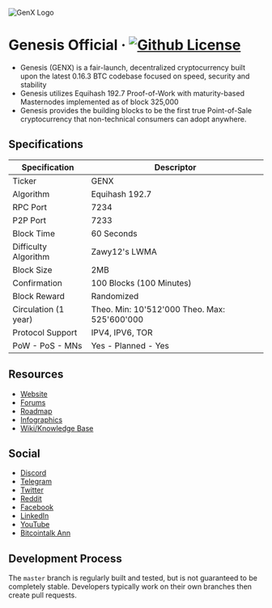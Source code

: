 ![GenX Logo](https://wiki.genesisnetwork.io/images/thumb/7/75/BrandBlueBlue.png/750px-BrandBlueBlue.png "Genesis")

Genesis Official
&middot;
[![Github License](https://img.shields.io/npm/l/express.svg)](https://github.com/genesisofficial/genesis/blob/master/COPYING)
=====================================

* Genesis (GENX) is a fair-launch, decentralized cryptocurrency built upon the latest 0.16.3 BTC codebase focused on speed, security and stability
* Genesis utilizes Equihash 192.7 Proof-of-Work with maturity-based Masternodes implemented as of block 325,000
* Genesis provides the building blocks to be the first true Point-of-Sale cryptocurrency that non-technical consumers can adopt anywhere.

## Specifications

| Specification         | Descriptor                                    |
|-----------------------|-----------------------------------------------|
| Ticker                | GENX                                          |
| Algorithm             | Equihash 192.7                                |
| RPC Port              | 7234                                          |
| P2P Port              | 7233                                          |
| Block Time            | 60 Seconds                                    |
| Difficulty Algorithm  | Zawy12's LWMA                                 |
| Block Size            | 2MB                                           |
| Confirmation          | 100 Blocks (100 Minutes)                      |
| Block Reward          | Randomized                                    |
| Circulation (1 year)  | Theo. Min: 10'512'000 Theo. Max: 525'600'000  |
| Protocol Support      | IPV4, IPV6, TOR                               |
| PoW - PoS - MNs       | Yes - Planned - Yes                           |

## Resources

* [Website](https://genesisnetwork.io/)
* [Forums](https://genesisnetwork.io/forum/)
* [Roadmap](https://genesisnetwork.io/roadmap.php)
* [Infographics](https://genesisnetwork.io/stats/)
* [Wiki/Knowledge Base](https://wiki.genesisnetwork.io/)

## Social
* [Discord](https://discord.io/genesisnetwork)
* [Telegram](https://t.me/genxnetwork)
* [Twitter](https://twitter.com/genx_network)
* [Reddit](https://www.reddit.com/r/genesisnetwork/)
* [Facebook](https://www.facebook.com/genxnetwork/)
* [LinkedIn](https://www.linkedin.com/company/genesisnetwork/)
* [YouTube](https://www.youtube.com/channel/UCMj1uKn_RPNsqGS9CC4uJOQ/)
* [Bitcointalk Ann](https://bitcointalk.org/index.php?topic=4882443)



## Development Process

The `master` branch is regularly built and tested, but is not guaranteed to be completely stable. Developers typically work on their own branches then create pull requests.
